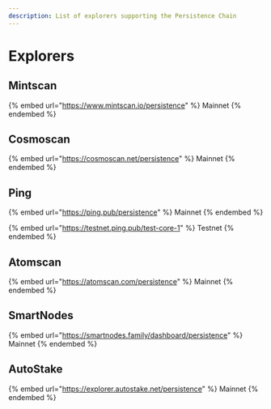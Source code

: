 ```yaml
---
description: List of explorers supporting the Persistence Chain
---
```


# Explorers

## Mintscan

{% embed url="https://www.mintscan.io/persistence" %}
Mainnet
{% endembed %}

## Cosmoscan

{% embed url="https://cosmoscan.net/persistence" %}
Mainnet
{% endembed %}

## Ping

{% embed url="https://ping.pub/persistence" %}
Mainnet
{% endembed %}

{% embed url="https://testnet.ping.pub/test-core-1" %}
Testnet
{% endembed %}

## Atomscan

{% embed url="https://atomscan.com/persistence" %}
Mainnet
{% endembed %}

## SmartNodes

{% embed url="https://smartnodes.family/dashboard/persistence" %}
Mainnet
{% endembed %}

## AutoStake

{% embed url="https://explorer.autostake.net/persistence" %}
Mainnet
{% endembed %}

